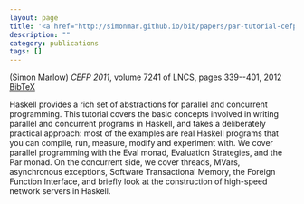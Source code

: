 ```yaml
---
layout: page
title: '<a href="http://simonmar.github.io/bib/papers/par-tutorial-cefp-2012.pdf">Parallel and Concurrent Programming in {H}askell</a>'
description: ""
category: publications
tags: []
---
```

(Simon Marlow) *CEFP 2011*, volume 7241 of LNCS, pages 339--401, 2012 <a href="par-tutorial-cefp-2012.bib">BibTeX</a>

Haskell provides a rich set of abstractions for parallel and
concurrent programming. This tutorial covers the basic concepts involved
in writing parallel and concurrent programs in Haskell, and takes a deliberately practical approach: most of the examples are real Haskell programs that you can compile, run, measure, modify and experiment with.
We cover parallel programming with the Eval monad, Evaluation Strategies, and the Par monad. On the concurrent side, we cover threads, MVars,
asynchronous exceptions, Software Transactional Memory, the Foreign
Function Interface, and briefly look at the construction of high-speed
network servers in Haskell.
